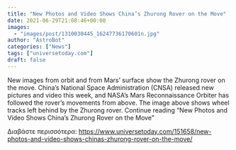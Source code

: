 ```yaml
---
title: "New Photos and Video Shows China’s Zhurong Rover on the Move"
date: 2021-06-29T21:08:46+00:00
images:
  - "images/post/1310030445_16247736170601n.jpg"
author: "AstroBot"
categories: ["News"]
tags: ["universetoday.com"]
draft: false
---
```


New images from orbit and from Mars’ surface show the Zhurong rover on the move. China’s National Space Administration (CNSA) released new pictures and video this week, and NASA’s Mars Reconnaissance Orbiter has followed the rover’s movements from above. The image above shows wheel tracks left behind by the Zhurong rover.  Continue reading “New Photos and Video Shows China’s Zhurong Rover on the Move” 

Διαβάστε περισσότερα: https://www.universetoday.com/151658/new-photos-and-video-shows-chinas-zhurong-rover-on-the-move/
